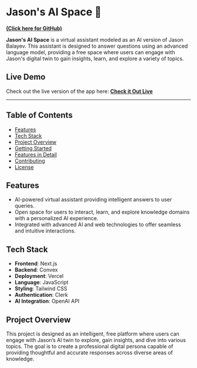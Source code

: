 # Jason's AI Space 🤖

[**(Click here for GitHub)**](https://github.com/JasonBalayev/JasonsAI)

**Jason's AI Space** is a virtual assistant modeled as an AI version of Jason Balayev. This assistant is designed to answer questions using an advanced language model, providing a free space where users can engage with Jason's digital twin to gain insights, learn, and explore a variety of topics.

## Live Demo

Check out the live version of the app here: [**Check it Out Live**](https://jasonbalayev.dev)

---

## Table of Contents

- [Features](#features)
- [Tech Stack](#tech-stack)
- [Project Overview](#project-overview)
- [Getting Started](#getting-started)
- [Features in Detail](#features-in-detail)
- [Contributing](#contributing)
- [License](#license)

## Features

- AI-powered virtual assistant providing intelligent answers to user queries.
- Open space for users to interact, learn, and explore knowledge domains with a personalized AI experience.
- Integrated with advanced AI and web technologies to offer seamless and intuitive interactions.

## Tech Stack

- **Frontend**: Next.js
- **Backend**: Convex
- **Deployment**: Vercel
- **Language**: JavaScript
- **Styling**: Tailwind CSS
- **Authentication**: Clerk
- **AI Integration**: OpenAI API

## Project Overview

This project is designed as an intelligent, free platform where users can engage with Jason’s AI twin to explore, gain insights, and dive into various topics. The goal is to create a professional digital persona capable of providing thoughtful and accurate responses across diverse areas of knowledge.

